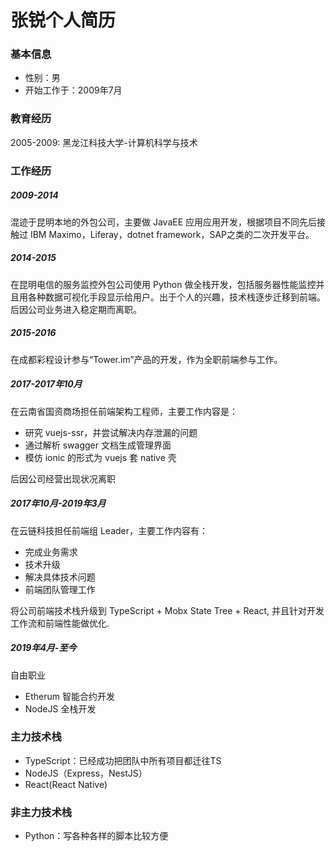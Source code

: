 # 张锐个人简历

### 基本信息

- 性别：男
- 开始工作于：2009年7月

### 教育经历

2005-2009: 黑龙江科技大学-计算机科学与技术

### 工作经历

##### 2009-2014

混迹于昆明本地的外包公司，主要做 JavaEE 应用应用开发，根据项目不同先后接触过 IBM Maximo，Liferay，dotnet framework，SAP之类的二次开发平台。

##### 2014-2015

在昆明电信的服务监控外包公司使用 Python 做全栈开发，包括服务器性能监控并且用各种数据可视化手段显示给用户。出于个人的兴趣，技术栈逐步迁移到前端。后因公司业务进入稳定期而离职。

##### 2015-2016

在成都彩程设计参与“Tower.im”产品的开发，作为全职前端参与工作。

##### 2017-2017年10月

在云南省国资商场担任前端架构工程师，主要工作内容是：

- 研究 vuejs-ssr，并尝试解决内存泄漏的问题
- 通过解析 swagger 文档生成管理界面
- 模仿 ionic 的形式为 vuejs 套 native 壳

后因公司经营出现状况离职

##### 2017年10月-2019年3月

在云链科技担任前端组 Leader，主要工作内容有：

- 完成业务需求
- 技术升级
- 解决具体技术问题
- 前端团队管理工作

将公司前端技术栈升级到 TypeScript + Mobx State Tree + React, 并且针对开发工作流和前端性能做优化.

##### 2019年4月-至今

自由职业

- Etherum 智能合约开发
- NodeJS 全栈开发

### 主力技术栈

- TypeScript：已经成功把团队中所有项目都迁往TS
- NodeJS（Express，NestJS）
- React(React Native)

### 非主力技术栈

- Python：写各种各样的脚本比较方便
